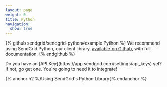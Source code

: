 ```yaml
---
layout: page
weight: 0
title: Python
navigation:
  show: true
---
```


{% github sendgrid/sendgrid-python#example Python %}
We recommend using SendGrid Python, our client library, <a href="https://github.com/sendgrid/sendgrid-python">available on Github</a>, with full documentation.
{% endgithub %}

<call-out>
Do you have an [API Key](https://app.sendgrid.com/settings/api_keys) yet? If not, go get one. You're going to need it to integrate!
</call-out>

{% anchor h2 %}Using SendGrid's Python Library{% endanchor %}

<script src="https://gist.github.com/sendgrid-gists/fb86b16be981e203e3d08e67d7863e46.js"></script>

